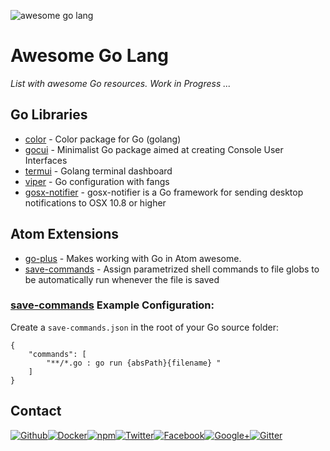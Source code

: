 ![awesome go lang](https://github.frapsoft.com/top/awesome-go.png?v=101)

# Awesome Go Lang

_List with awesome Go resources. Work in Progress ..._

## Go Libraries

- [color](https://github.com/fatih/color) - Color package for Go (golang) 
- [gocui](https://github.com/jroimartin/gocui) - Minimalist Go package aimed at creating Console User Interfaces
- [termui](https://github.com/gizak/termui) - Golang terminal dashboard
- [viper](https://github.com/spf13/viper) - Go configuration with fangs
- [gosx-notifier](https://github.com/deckarep/gosx-notifier) - gosx-notifier is a Go framework for sending desktop notifications to OSX 10.8 or higher

## Atom Extensions

- [go-plus](https://github.com/joefitzgerald/go-plus) - Makes working with Go in Atom awesome.
- [save-commands](https://atom.io/packages/save-commands) - Assign parametrized shell commands to file globs to be automatically run whenever the file is saved

### [save-commands](https://atom.io/packages/save-commands) Example Configuration:

Create a `save-commands.json` in the root of your Go source folder:

```
{
    "commands": [
        "**/*.go : go run {absPath}{filename} "
    ]
}
```

##  Contact

[![Github](https://github.frapsoft.com/social/github.png)](https://github.com/ellerbrock/)[![Docker](https://github.frapsoft.com/social/docker.png)](https://hub.docker.com/u/ellerbrock/)[![npm](https://github.frapsoft.com/social/npm.png)](https://www.npmjs.com/~ellerbrock)[![Twitter](https://github.frapsoft.com/social/twitter.png)](https://twitter.com/frapsoft/)[![Facebook](https://github.frapsoft.com/social/facebook.png)](https://www.facebook.com/frapsoft/)[![Google+](https://github.frapsoft.com/social/google-plus.png)](https://plus.google.com/116540931335841862774)[![Gitter](https://github.frapsoft.com/social/gitter.png)](https://gitter.im/frapsoft/frapsoft/)

